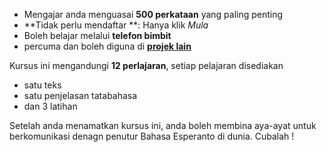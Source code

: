 - Mengajar anda menguasai **500 perkataan** yang paling penting
- **Tidak perlu mendaftar **: Hanya klik  *Mula*
- Boleh belajar melalui **telefon bimbit**
- percuma dan boleh diguna di **[projek lain ](https://github.com/Esperanto/kurso-zagreba-metodo)**

Kursus ini mengandungi **12 perlajaran**, setiap pelajaran disediakan

- satu teks
- satu penjelasan tatabahasa
- dan 3 latihan

 Setelah anda menamatkan kursus ini, anda boleh membina aya-ayat untuk berkomunikasi denagn penutur Bahasa Esperanto di dunia. Cubalah !
